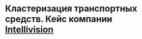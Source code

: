 # Кластеризация транспортных средств. Кейс компании [Intellivision](https://www.intelli-vision.com/)
